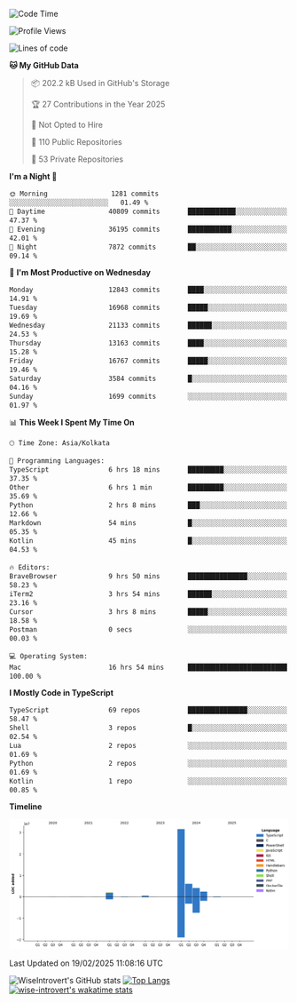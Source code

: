 <!--START_SECTION:waka-->
![Code Time](http://img.shields.io/badge/Code%20Time-2%2C218%20hrs%2033%20mins-blue)

![Profile Views](http://img.shields.io/badge/Profile%20Views-0-blue)

![Lines of code](https://img.shields.io/badge/From%20Hello%20World%20I%27ve%20Written-47.4%20million%20lines%20of%20code-blue)

**🐱 My GitHub Data** 

> 📦 202.2 kB Used in GitHub's Storage 
 > 
> 🏆 27 Contributions in the Year 2025
 > 
> 🚫 Not Opted to Hire
 > 
> 📜 110 Public Repositories 
 > 
> 🔑 53 Private Repositories 
 > 
**I'm a Night 🦉** 

```text
🌞 Morning                1281 commits        ░░░░░░░░░░░░░░░░░░░░░░░░░   01.49 % 
🌆 Daytime                40809 commits       ████████████░░░░░░░░░░░░░   47.37 % 
🌃 Evening                36195 commits       ███████████░░░░░░░░░░░░░░   42.01 % 
🌙 Night                  7872 commits        ██░░░░░░░░░░░░░░░░░░░░░░░   09.14 % 
```
📅 **I'm Most Productive on Wednesday** 

```text
Monday                   12843 commits       ████░░░░░░░░░░░░░░░░░░░░░   14.91 % 
Tuesday                  16968 commits       █████░░░░░░░░░░░░░░░░░░░░   19.69 % 
Wednesday                21133 commits       ██████░░░░░░░░░░░░░░░░░░░   24.53 % 
Thursday                 13163 commits       ████░░░░░░░░░░░░░░░░░░░░░   15.28 % 
Friday                   16767 commits       █████░░░░░░░░░░░░░░░░░░░░   19.46 % 
Saturday                 3584 commits        █░░░░░░░░░░░░░░░░░░░░░░░░   04.16 % 
Sunday                   1699 commits        ░░░░░░░░░░░░░░░░░░░░░░░░░   01.97 % 
```


📊 **This Week I Spent My Time On** 

```text
🕑︎ Time Zone: Asia/Kolkata

💬 Programming Languages: 
TypeScript               6 hrs 18 mins       █████████░░░░░░░░░░░░░░░░   37.35 % 
Other                    6 hrs 1 min         █████████░░░░░░░░░░░░░░░░   35.69 % 
Python                   2 hrs 8 mins        ███░░░░░░░░░░░░░░░░░░░░░░   12.66 % 
Markdown                 54 mins             █░░░░░░░░░░░░░░░░░░░░░░░░   05.35 % 
Kotlin                   45 mins             █░░░░░░░░░░░░░░░░░░░░░░░░   04.53 % 

🔥 Editors: 
BraveBrowser             9 hrs 50 mins       ███████████████░░░░░░░░░░   58.23 % 
iTerm2                   3 hrs 54 mins       ██████░░░░░░░░░░░░░░░░░░░   23.16 % 
Cursor                   3 hrs 8 mins        █████░░░░░░░░░░░░░░░░░░░░   18.58 % 
Postman                  0 secs              ░░░░░░░░░░░░░░░░░░░░░░░░░   00.03 % 

💻 Operating System: 
Mac                      16 hrs 54 mins      █████████████████████████   100.00 % 
```

**I Mostly Code in TypeScript** 

```text
TypeScript               69 repos            ███████████████░░░░░░░░░░   58.47 % 
Shell                    3 repos             █░░░░░░░░░░░░░░░░░░░░░░░░   02.54 % 
Lua                      2 repos             ░░░░░░░░░░░░░░░░░░░░░░░░░   01.69 % 
Python                   2 repos             ░░░░░░░░░░░░░░░░░░░░░░░░░   01.69 % 
Kotlin                   1 repo              ░░░░░░░░░░░░░░░░░░░░░░░░░   00.85 % 
```



**Timeline**

![Lines of Code chart](https://raw.githubusercontent.com/wise-introvert/wise-introvert/master/assets/bar_graph.png)


 Last Updated on 19/02/2025 11:08:16 UTC
<!--END_SECTION:waka-->

![WiseIntrovert's GitHub stats](https://github-readme-stats.vercel.app/api?username=wise-introvert&count_private=true&show_icons=true)
[![Top Langs](https://github-readme-stats.vercel.app/api/top-langs/?username=wise-introvert&langs_count=10)](https://github.com/anuraghazra/github-readme-stats)
[![wise-introvert's wakatime stats](https://github-readme-stats.vercel.app/api/wakatime?username=wiseintrovert)](https://github.com/anuraghazra/github-readme-stats)
